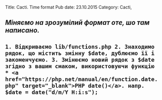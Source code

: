 Title: Cacti. Time format
Pub date: 23.10.2015
Category: Cacti, 

_Міняємо на зрозумілий формат оте, шо там написано._
-----
`1. Відкриваємо lib/functions.php
2. Знаходимо рядок, що містить змінну $date, дублюємо її і закоменчуємо.
3. Змінюємо новий рядок з $date згідно з вашим смаком, використовуючи функцію * <a href="https://php.net/manual/en/function.date.php" target="_blank">PHP date()</a>. напр. $date = date("d/m/Y H:i:s");`
-----